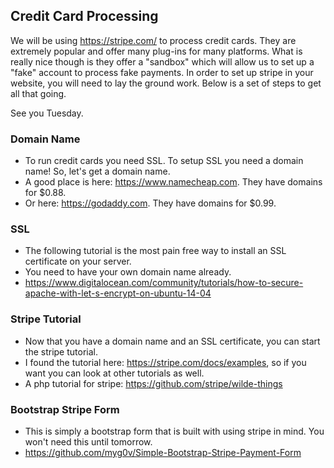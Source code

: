 ## Credit Card Processing

We will be using https://stripe.com/ to process credit cards. They are extremely popular and offer many plug-ins for many platforms. What is really nice though is they offer a "sandbox" which will allow us to set up a "fake" account to process fake payments. In order to set up stripe in your website, you will need to lay the ground work. Below is a set of steps to get all that going. 

See you Tuesday.

### Domain Name
- To run credit cards you need SSL. To setup SSL you need a domain name! So, let's get a domain name.
- A good place is here: https://www.namecheap.com. They have domains for $0.88. 
- Or here: https://godaddy.com. They have domains for $0.99.

### SSL
- The following tutorial is the most pain free way to install an SSL certificate on your server. 
- You need to have your own domain name already.
- https://www.digitalocean.com/community/tutorials/how-to-secure-apache-with-let-s-encrypt-on-ubuntu-14-04

### Stripe Tutorial
- Now that you have a domain name and an SSL certificate, you can start the stripe tutorial.
- I found the tutorial here: https://stripe.com/docs/examples, so if you want you can look at other tutorials as well. 
- A php tutorial for stripe: https://github.com/stripe/wilde-things

### Bootstrap Stripe Form
- This is simply a bootstrap form that is built with using stripe in mind. You won't need this until tomorrow. 
- https://github.com/myg0v/Simple-Bootstrap-Stripe-Payment-Form

